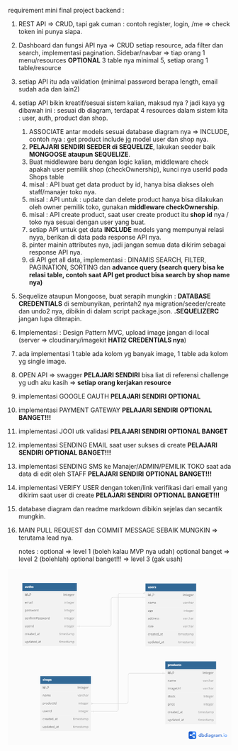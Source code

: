 requirement mini final project backend :
1. REST API => CRUD, tapi gak cuman : contoh register, login, /me => check token ini punya siapa.
2. Dashboard dan fungsi API nya => CRUD setiap resource, ada filter dan search, implementasi pagination. Sidebar/navbar => tiap orang 1 menu/resources **OPTIONAL**
3  table nya minimal 5, setiap orang 1 table/resource
4. setiap API itu ada validation (minimal password berapa length, email sudah ada dan lain2)

5. setiap API bikin kreatif/sesuai sistem kalian, maksud nya ? jadi kaya yg dibawah ini :
    sesuai db diagram, terdapat 4 resources dalam sistem kita : user, auth, product dan shop.
      1. ASSOCIATE antar models sesuai database diagram nya => INCLUDE, contoh nya : get product include jg model user dan shop nya.
      2. **PELAJARI SENDIRI SEEDER di SEQUELIZE**, lakukan seeder baik **MONGOOSE ataupun SEQUELIZE**.
      3. Buat middleware baru dengan logic kalian, middleware check apakah user pemilik shop (checkOwnership), kunci nya userId pada Shops table
      4. misal : API buat get data product by id, hanya bisa diakses oleh staff/manajer toko nya.
      5. misal : API untuk : update dan delete product hanya bisa dilakukan oleh owner pemilik toko, gunakan **middleware checkOwnership**.
      6. misal : API create product, saat user create product itu **shop id** nya / toko nya sesuai dengan user yang buat.
      7. setiap API untuk get data **INCLUDE** models yang mempunyai relasi nyya, berikan di data pada response API nya.
      8. pinter mainin attributes nya, jadi jangan semua data dikirim sebagai response API nya.
      9. di API get all data, implementasi : DINAMIS SEARCH, FILTER, PAGINATION, SORTING dan **advance query (search query bisa ke relasi table, contoh saat API get product bisa search by shop name nya)**

6. Sequelize ataupun Mongoose, buat serapih mungkin : **DATABASE CREDENTIALS** di sembunyikan, perintah2 nya migration/seeder/create dan undo2 nya, dibikin di dalam script package.json. **.SEQUELIZERC** jangan lupa diterapin.
7. Implementasi : Design Pattern MVC, upload image jangan di local (server => cloudinary/imagekit **HATI2 CREDENTIALS nya**)
8. ada implementasi 1 table ada kolom yg banyak image, 1 table ada kolom yg single image. 
9. OPEN API => swagger **PELAJARI SENDIRI** bisa liat di referensi challenge yg udh aku kasih => **setiap orang kerjakan resource**
10. implementasi GOOGLE OAUTH **PELAJARI SENDIRI** **OPTIONAL**
11. implementasi PAYMENT GATEWAY **PELAJARI SENDIRI** **OPTIONAL BANGET!!!**
12. implementasi JOOI utk validasi **PELAJARI SENDIRI** **OPTIONAL BANGET**
13. implementasi SENDING EMAIL saat user sukses di create **PELAJARI SENDIRI** **OPTIONAL BANGET!!!**
14. implementasi SENDING SMS ke Manajer/ADMIN/PEMILIK TOKO saat ada data di edit oleh STAFF **PELAJARI SENDIRI** **OPTIONAL BANGET!!!**
15. implementasi VERIFY USER dengan token/link verifikasi dari email yang dikirim saat user di create **PELAJARI SENDIRI** **OPTIONAL BANGET!!!**
16. database diagram dan readme markdown dibikin sejelas dan secantik mungkin.
17. MAIN PULL REQUEST dan COMMIT MESSAGE SEBAIK MUNGKIN => terutama lead nya.

    notes :
    optional => level 1 (boleh kalau MVP nya udah)
    optional banget => level 2 (bolehlah)
    optional banget!!! => level 3 (gak usah)

![My Image](/public/img/db-diagram.png)
